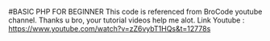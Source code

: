 #BASIC PHP FOR BEGINNER
This code is referenced from BroCode youtube channel.
Thanks u bro, your tutorial videos help me alot.
Link Youtube : https://www.youtube.com/watch?v=zZ6vybT1HQs&t=12778s
